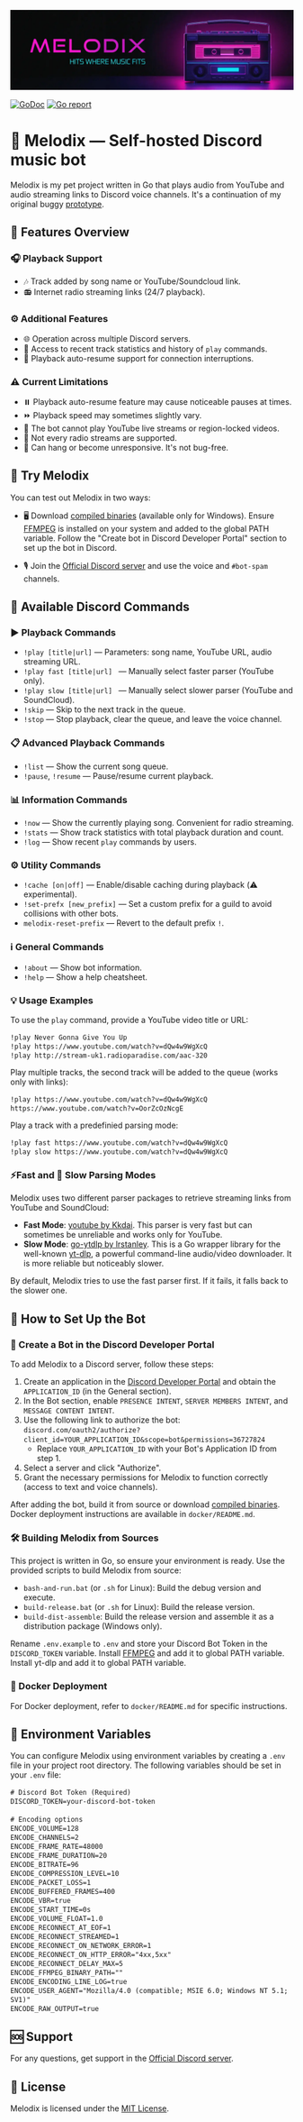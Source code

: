 ![# Header](https://raw.githubusercontent.com/keshon/melodix/master/assets/readme-banner.webp)

[![GoDoc](https://godoc.org/github.com/keshon/melodix?status.svg)](https://godoc.org/github.com/keshon/melodix) [![Go report](https://goreportcard.com/badge/keshon/melodix)](https://goreportcard.com/report/github.com/keshon/melodix)

# 🎵 Melodix — Self-hosted Discord music bot

Melodix is my pet project written in Go that plays audio from YouTube and audio streaming links to Discord voice channels. It's a continuation of my original buggy [prototype](https://github.com/keshon/melodix-player).

## 🌟 Features Overview

### 🎧 Playback Support
- 🎶 Track added by song name or YouTube/Soundcloud link.
- 📻 Internet radio streaming links (24/7 playback).

### ⚙️ Additional Features
- 🌐 Operation across multiple Discord servers.
- 📜 Access to recent track statistics and history of `play` commands.
- 🔄 Playback auto-resume support for connection interruptions.

### ⚠️ Current Limitations
- ⏸️ Playback auto-resume feature may cause noticeable pauses at times.
- ⏩ Playback speed may sometimes slightly vary.
- 🚫 The bot cannot play YouTube live streams or region-locked videos.
- 🚫 Not every radio streams are supported.
- 🐞 Can hang or become unresponsive. It's not bug-free.

## 🚀 Try Melodix

You can test out Melodix in two ways:
- 🖥️ Download [compiled binaries](https://github.com/keshon/melodix/releases) (available only for Windows). Ensure [FFMPEG](https://www.ffmpeg.org/) is installed on your system and added to the global PATH variable. Follow the "Create bot in Discord Developer Portal" section to set up the bot in Discord.

- 🎙️ Join the [Official Discord server](https://discord.gg/NVtdTka8ZT) and use the voice and `#bot-spam` channels.

## 📝 Available Discord Commands

### ▶️ Playback Commands
- `!play [title|url]` — Parameters: song name, YouTube URL, audio streaming URL.
- `!play fast [title|url] ` — Manually select faster parser (YouTube only).
- `!play slow [title|url] ` — Manually select slower parser (YouTube and SoundCloud).
- `!skip` — Skip to the next track in the queue.
- `!stop` — Stop playback, clear the queue, and leave the voice channel.

### 📋 Advanced Playback Commands
- `!list` — Show the current song queue.
- `!pause`, `!resume` — Pause/resume current playback.

### 📊 Information Commands
- `!now` — Show the currently playing song. Convenient for radio streaming.
- `!stats` — Show track statistics with total playback duration and count.
- `!log` — Show recent `play` commands by users.

### ⚙️ Utility Commands
- `!cache [on|off]` — Enable/disable caching during playback (⚠️ experimental).
- `!set-prefx [new_prefix]` — Set a custom prefix for a guild to avoid collisions with other bots.
- `melodix-reset-prefix` — Revert to the default prefix `!`.

### ℹ️ General Commands
- `!about` — Show bot information.
- `!help` — Show a help cheatsheet.

### 💡 Usage Examples
To use the `play` command, provide a YouTube video title or URL:
```
!play Never Gonna Give You Up
!play https://www.youtube.com/watch?v=dQw4w9WgXcQ
!play http://stream-uk1.radioparadise.com/aac-320
```
Play multiple tracks, the second track will be added to the queue (works only with links):
```
!play https://www.youtube.com/watch?v=dQw4w9WgXcQ https://www.youtube.com/watch?v=OorZcOzNcgE
```
Play a track with a predefinied parsing mode:
```
!play fast https://www.youtube.com/watch?v=dQw4w9WgXcQ
!play slow https://www.youtube.com/watch?v=dQw4w9WgXcQ
```
### ⚡Fast and 🐢 Slow Parsing Modes

Melodix uses two different parser packages to retrieve streaming links from YouTube and SoundCloud:

- **Fast Mode**: [youtube by Kkdai](https://github.com/kkdai/youtube). This parser is very fast but can sometimes be unreliable and works only for YouTube.  
- **Slow Mode**: [go-ytdlp by lrstanley](https://github.com/lrstanley/go-ytdlp). This is a Go wrapper library for the well-known [yt-dlp](https://github.com/yt-dlp/yt-dlp), a powerful command-line audio/video downloader. It is more reliable but noticeably slower.

By default, Melodix tries to use the fast parser first. If it fails, it falls back to the slower one.

## 🔧 How to Set Up the Bot

### 🔗 Create a Bot in the Discord Developer Portal
To add Melodix to a Discord server, follow these steps:

1. Create an application in the [Discord Developer Portal](https://discord.com/developers/applications) and obtain the `APPLICATION_ID` (in the General section).
2. In the Bot section, enable `PRESENCE INTENT`, `SERVER MEMBERS INTENT`, and `MESSAGE CONTENT INTENT`.
3. Use the following link to authorize the bot: `discord.com/oauth2/authorize?client_id=YOUR_APPLICATION_ID&scope=bot&permissions=36727824`
   - Replace `YOUR_APPLICATION_ID` with your Bot's Application ID from step 1.
4. Select a server and click "Authorize".
5. Grant the necessary permissions for Melodix to function correctly (access to text and voice channels).

After adding the bot, build it from source or download [compiled binaries](https://github.com/keshon/melodix-player/releases). Docker deployment instructions are available in `docker/README.md`.

### 🛠️ Building Melodix from Sources
This project is written in Go, so ensure your environment is ready. Use the provided scripts to build Melodix from source:
- `bash-and-run.bat` (or `.sh` for Linux): Build the debug version and execute.
- `build-release.bat` (or `.sh` for Linux): Build the release version.
- `build-dist-assemble`: Build the release version and assemble it as a distribution package (Windows only).

Rename `.env.example` to `.env` and store your Discord Bot Token in the `DISCORD_TOKEN` variable. 
Install [FFMPEG](https://ffmpeg.org/) and add it to global PATH variable.
Install yt-dlp and add it to global PATH variable.

### 🐳 Docker Deployment
For Docker deployment, refer to `docker/README.md` for specific instructions.

## 📝 Environment Variables

You can configure Melodix using environment variables by creating a `.env` file in your project root directory. The following variables should be set in your `.env` file:

```env
# Discord Bot Token (Required)
DISCORD_TOKEN=your-discord-bot-token

# Encoding options
ENCODE_VOLUME=128
ENCODE_CHANNELS=2
ENCODE_FRAME_RATE=48000
ENCODE_FRAME_DURATION=20
ENCODE_BITRATE=96
ENCODE_COMPRESSION_LEVEL=10
ENCODE_PACKET_LOSS=1
ENCODE_BUFFERED_FRAMES=400
ENCODE_VBR=true
ENCODE_START_TIME=0s
ENCODE_VOLUME_FLOAT=1.0
ENCODE_RECONNECT_AT_EOF=1
ENCODE_RECONNECT_STREAMED=1
ENCODE_RECONNECT_ON_NETWORK_ERROR=1
ENCODE_RECONNECT_ON_HTTP_ERROR="4xx,5xx"
ENCODE_RECONNECT_DELAY_MAX=5
ENCODE_FFMPEG_BINARY_PATH=""
ENCODE_ENCODING_LINE_LOG=true
ENCODE_USER_AGENT="Mozilla/4.0 (compatible; MSIE 6.0; Windows NT 5.1; SV1)"
ENCODE_RAW_OUTPUT=true
```

## 🆘 Support
For any questions, get support in the [Official Discord server](https://discord.gg/NVtdTka8ZT).

## 📜 License
Melodix is licensed under the [MIT License](https://opensource.org/licenses/MIT).